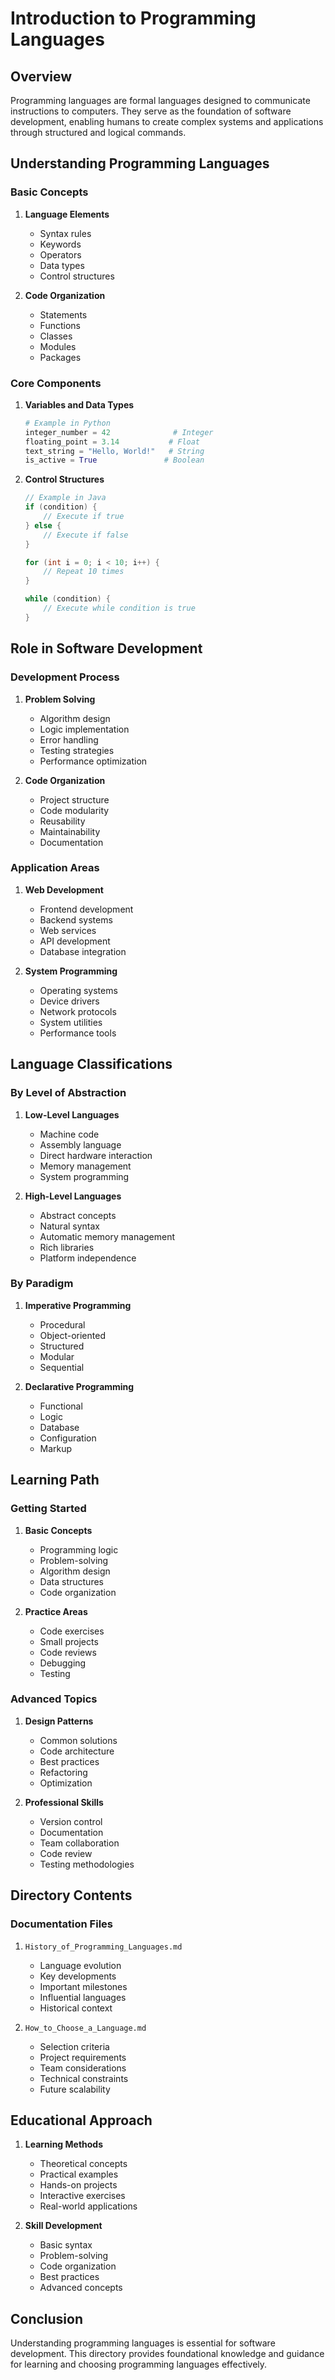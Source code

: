 # Introduction to Programming Languages

## Overview
Programming languages are formal languages designed to communicate instructions to computers. They serve as the foundation of software development, enabling humans to create complex systems and applications through structured and logical commands.

## Understanding Programming Languages

### Basic Concepts
1. **Language Elements**
   - Syntax rules
   - Keywords
   - Operators
   - Data types
   - Control structures

2. **Code Organization**
   - Statements
   - Functions
   - Classes
   - Modules
   - Packages

### Core Components
1. **Variables and Data Types**
   ```python
   # Example in Python
   integer_number = 42              # Integer
   floating_point = 3.14           # Float
   text_string = "Hello, World!"   # String
   is_active = True               # Boolean
   ```

2. **Control Structures**
   ```java
   // Example in Java
   if (condition) {
       // Execute if true
   } else {
       // Execute if false
   }
   
   for (int i = 0; i < 10; i++) {
       // Repeat 10 times
   }
   
   while (condition) {
       // Execute while condition is true
   }
   ```

## Role in Software Development

### Development Process
1. **Problem Solving**
   - Algorithm design
   - Logic implementation
   - Error handling
   - Testing strategies
   - Performance optimization

2. **Code Organization**
   - Project structure
   - Code modularity
   - Reusability
   - Maintainability
   - Documentation

### Application Areas
1. **Web Development**
   - Frontend development
   - Backend systems
   - Web services
   - API development
   - Database integration

2. **System Programming**
   - Operating systems
   - Device drivers
   - Network protocols
   - System utilities
   - Performance tools

## Language Classifications

### By Level of Abstraction
1. **Low-Level Languages**
   - Machine code
   - Assembly language
   - Direct hardware interaction
   - Memory management
   - System programming

2. **High-Level Languages**
   - Abstract concepts
   - Natural syntax
   - Automatic memory management
   - Rich libraries
   - Platform independence

### By Paradigm
1. **Imperative Programming**
   - Procedural
   - Object-oriented
   - Structured
   - Modular
   - Sequential

2. **Declarative Programming**
   - Functional
   - Logic
   - Database
   - Configuration
   - Markup

## Learning Path

### Getting Started
1. **Basic Concepts**
   - Programming logic
   - Problem-solving
   - Algorithm design
   - Data structures
   - Code organization

2. **Practice Areas**
   - Code exercises
   - Small projects
   - Code reviews
   - Debugging
   - Testing

### Advanced Topics
1. **Design Patterns**
   - Common solutions
   - Code architecture
   - Best practices
   - Refactoring
   - Optimization

2. **Professional Skills**
   - Version control
   - Documentation
   - Team collaboration
   - Code review
   - Testing methodologies

## Directory Contents

### Documentation Files
1. `History_of_Programming_Languages.md`
   - Language evolution
   - Key developments
   - Important milestones
   - Influential languages
   - Historical context

2. `How_to_Choose_a_Language.md`
   - Selection criteria
   - Project requirements
   - Team considerations
   - Technical constraints
   - Future scalability

## Educational Approach
1. **Learning Methods**
   - Theoretical concepts
   - Practical examples
   - Hands-on projects
   - Interactive exercises
   - Real-world applications

2. **Skill Development**
   - Basic syntax
   - Problem-solving
   - Code organization
   - Best practices
   - Advanced concepts

## Conclusion
Understanding programming languages is essential for software development. This directory provides foundational knowledge and guidance for learning and choosing programming languages effectively.
